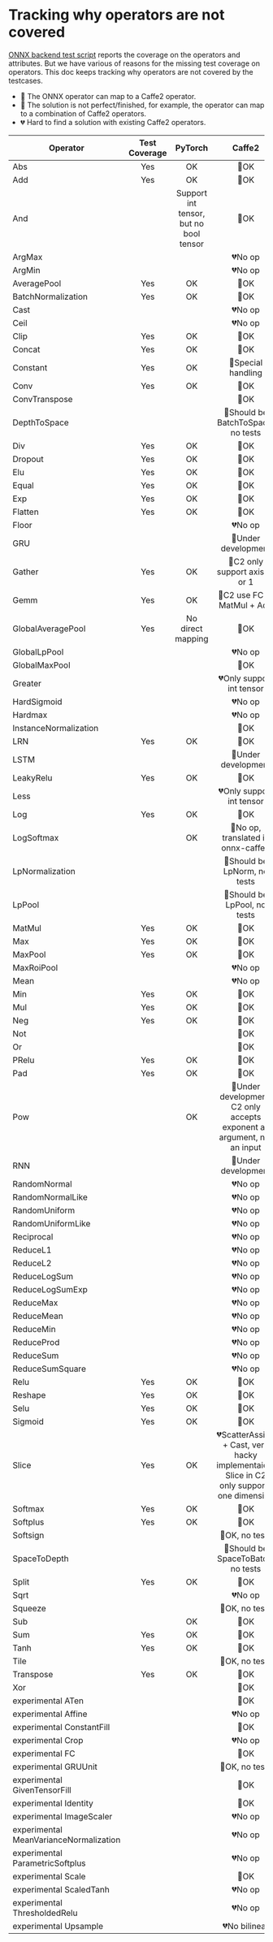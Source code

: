 # Tracking why operators are not covered
[ONNX backend test script](https://github.com/onnx/onnx-caffe2/blob/master/tests/onnx_backend_test.py)
reports the coverage on the operators and attributes. But we have various of reasons for the missing test coverage on operators.
This doc keeps tracking why operators are not covered by the testcases.

- &#x1F49A; The ONNX operator can map to a Caffe2 operator.
- &#x1F49B; The solution is not perfect/finished, for example, the operator can map to a combination of Caffe2 operators.
- &#x1F494; Hard to find a solution with existing Caffe2 operators.

| Operator | Test Coverage | PyTorch | Caffe2 |
|---|:--:|:---:|:---:|
|Abs|Yes|OK|&#x1F49A;OK|
|Add|Yes|OK|&#x1F49A;OK|
|And||Support int tensor, but no bool tensor|&#x1F49A;OK|
|ArgMax|||&#x1F494;No op|
|ArgMin|||&#x1F494;No op|
|AveragePool|Yes|OK|&#x1F49A;OK|
|BatchNormalization|Yes|OK|&#x1F49A;OK|
|Cast|||&#x1F494;No op|
|Ceil|||&#x1F494;No op|
|Clip|Yes|OK|&#x1F49A;OK|
|Concat|Yes|OK|&#x1F49A;OK|
|Constant|Yes|OK|&#x1F49B;Special handling|
|Conv|Yes|OK|&#x1F49A;OK|
|ConvTranspose|||&#x1F49A;OK|
|DepthToSpace|||&#x1F49B;Should be BatchToSpace, no tests|
|Div|Yes|OK|&#x1F49A;OK|
|Dropout|Yes|OK|&#x1F49A;OK|
|Elu|Yes|OK|&#x1F49A;OK|
|Equal|Yes|OK|&#x1F49A;OK|
|Exp|Yes|OK|&#x1F49A;OK|
|Flatten|Yes|OK|&#x1F49A;OK|
|Floor|||&#x1F494;No op|
|GRU|||&#x1F49B;Under development|
|Gather|Yes|OK|&#x1F49B;C2 only support axis=0 or 1|
|Gemm|Yes|OK|&#x1F49B;C2 use FC or MatMul + Add|
|GlobalAveragePool|Yes|No direct mapping|&#x1F49A;OK|
|GlobalLpPool|||&#x1F494;No op|
|GlobalMaxPool|||&#x1F49A;OK|
|Greater|||&#x1F494;Only support int tensor|
|HardSigmoid|||&#x1F494;No op|
|Hardmax|||&#x1F494;No op|
|InstanceNormalization|||&#x1F49A;OK|
|LRN|Yes|OK|&#x1F49A;OK|
|LSTM|||&#x1F49B;Under development|
|LeakyRelu|Yes|OK|&#x1F49A;OK|
|Less|||&#x1F494;Only support int tensor|
|Log|Yes|OK|&#x1F49A;OK|
|LogSoftmax||OK|&#x1F49B;No op, translated in onnx-caffe2|
|LpNormalization|||&#x1F49A;Should be LpNorm, no tests|
|LpPool|||&#x1F49A;Should be LpPool, no tests|
|MatMul|Yes|OK|&#x1F49A;OK|
|Max|Yes|OK|&#x1F49A;OK|
|MaxPool|Yes|OK|&#x1F49A;OK|
|MaxRoiPool|||&#x1F494;No op|
|Mean|||&#x1F494;No op|
|Min|Yes|OK|&#x1F49A;OK|
|Mul|Yes|OK|&#x1F49A;OK|
|Neg|Yes|OK|&#x1F49A;OK|
|Not|||&#x1F49A;OK|
|Or|||&#x1F49A;OK|
|PRelu|Yes|OK|&#x1F49A;OK|
|Pad|Yes|OK|&#x1F49A;OK|
|Pow||OK|&#x1F49B;Under development, C2 only accepts exponent as argument, not an input|
|RNN|||&#x1F49B;Under development|
|RandomNormal|||&#x1F494;No op|
|RandomNormalLike|||&#x1F494;No op|
|RandomUniform|||&#x1F494;No op|
|RandomUniformLike|||&#x1F494;No op|
|Reciprocal|||&#x1F494;No op|
|ReduceL1|||&#x1F494;No op|
|ReduceL2|||&#x1F494;No op|
|ReduceLogSum|||&#x1F494;No op|
|ReduceLogSumExp|||&#x1F494;No op|
|ReduceMax|||&#x1F494;No op|
|ReduceMean|||&#x1F494;No op|
|ReduceMin|||&#x1F494;No op|
|ReduceProd|||&#x1F494;No op|
|ReduceSum|||&#x1F494;No op|
|ReduceSumSquare|||&#x1F494;No op|
|Relu|Yes|OK|&#x1F49A;OK|
|Reshape|Yes|OK|&#x1F49A;OK|
|Selu|Yes|OK|&#x1F49A;OK|
|Sigmoid|Yes|OK|&#x1F49A;OK|
|Slice|Yes|OK|&#x1F494;ScatterAssign + Cast, very hacky implementaion, Slice in C2 only supports one dimension|
|Softmax|Yes|OK|&#x1F49A;OK|
|Softplus|Yes|OK|&#x1F49A;OK|
|Softsign|||&#x1F49A;OK, no tests|
|SpaceToDepth|||&#x1F49B;Should be SpaceToBatch, no tests|
|Split|Yes|OK|&#x1F49A;OK|
|Sqrt|||&#x1F494;No op|
|Squeeze|||&#x1F49A;OK, no tests|
|Sub||OK|&#x1F49A;OK|
|Sum|Yes|OK|&#x1F49A;OK|
|Tanh|Yes|OK|&#x1F49A;OK|
|Tile|||&#x1F49A;OK, no tests|
|Transpose|Yes|OK|&#x1F49A;OK|
|Xor|||&#x1F49A;OK|
|experimental ATen|||&#x1F49A;OK|
|experimental Affine|||&#x1F494;No op|
|experimental ConstantFill|||&#x1F49A;OK|
|experimental Crop|||&#x1F494;No op|
|experimental FC|||&#x1F49A;OK|
|experimental GRUUnit|||&#x1F49A;OK, no tests|
|experimental GivenTensorFill|||&#x1F49A;OK|
|experimental Identity|||&#x1F49A;OK|
|experimental ImageScaler|||&#x1F494;No op|
|experimental MeanVarianceNormalization|||&#x1F494;No op|
|experimental ParametricSoftplus|||&#x1F494;No op|
|experimental Scale|||&#x1F49A;OK|
|experimental ScaledTanh|||&#x1F494;No op|
|experimental ThresholdedRelu|||&#x1F494;No op|
|experimental Upsample|||&#x1F494;No bilinear|
